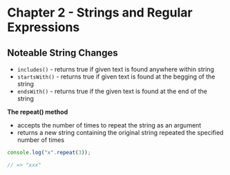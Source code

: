 # Chapter 2 - Strings and Regular Expressions

## Noteable String Changes

* `includes()` - returns true if given text is found anywhere within string
* `startsWith()` - returns true if given text is found at the begging of the string
* `endsWith()` - returns true if the given text is found at the end of the string

__The repeat() method__

* accepts the number of times to repeat the string as an argument
* returns a new string containing the original string repeated the specified number of times

```js
console.log("x".repeat(3));

// => "xxx"
```


